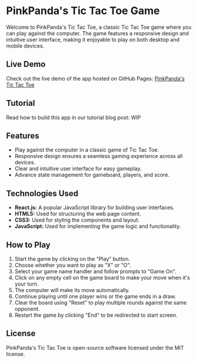 # PinkPanda's Tic Tac Toe Game

Welcome to PinkPanda's Tic Tac Toe, a classic Tic Tac Toe game where you can play against the computer. The game features a responsive design and intuitive user interface, making it enjoyable to play on both desktop and mobile devices.

## Live Demo

Check out the live demo of the app hosted on GitHub Pages: [PinkPanda's Tic Tac Toe](https://thehelpfultipper.github.io/tictactoe_react/)

## Tutorial

Read how to build this app in our tutorial blog post: WIP

## Features
- Play against the computer in a classic game of Tic Tac Toe.
- Responsive design ensures a seamless gaming experience across all devices.
- Clear and intuitive user interface for easy gameplay.
- Advance state management for gameboard, players, and score.

## Technologies Used
- **React.js:** A popular JavaScript library for building user interfaces.
- **HTML5:** Used for structuring the web page content.
- **CSS3:** Used for styling the components and layout.
- **JavaScript:** Used for implementing the game logic and functionality.

## How to Play
1. Start the game by clicking on the "Play" button.
2. Choose whether you want to play as "X" or "O".
3. Select your game name handler and follow prompts to "Game On".
4. Click on any empty cell on the game board to make your move when it's your turn.
5. The computer will make its move automatically.
6. Continue playing until one player wins or the game ends in a draw.
7. Clear the board using "Reset" to play multiple rounds against the same opponent.
8. Restart the game by clicking "End" to be redirected to start screen.

## License
PinkPanda's Tic Tac Toe is open-source software licensed under the MIT license.